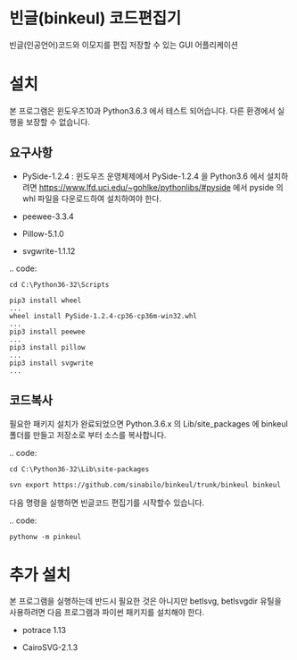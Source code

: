 빈글(binkeul) 코드편집기
============================
빈글(인공언어)코드와 이모지를 편집 저장할 수 있는 GUI 어플리케이션 

설치 
=======================
본 프로그램은 윈도우즈10과 Python3.6.3 에서 테스트 되어습니다. 다른 환경에서 실행을 보장할 수 없습니다.

요구사항
-----------------------

* PySide-1.2.4 : 윈도우즈 운영체제에서 PySide-1.2.4 을 Python3.6 에서 설치하려면 https://www.lfd.uci.edu/~gohlke/pythonlibs/#pyside 에서 pyside 의 whl 파일을 다운로드하여 설치하여야 한다.

* peewee-3.3.4

* Pillow-5.1.0

* svgwrite-1.1.12


.. code:

    cd C:\Python36-32\Scripts

    pip3 install wheel
    ...
    wheel install PySide-1.2.4-cp36-cp36m-win32.whl
    ...
    pip3 install peewee
    ...
    pip3 install pillow
    ...
    pip3 install svgwrite
    ...


코드복사 
---------------------------
필요한 패키지 설치가 완료되었으면 Python.3.6.x 의 Lib/site_packages 에 binkeul 폴더를 만들고 저장소로 부터 소스를 복사합니다.
        
.. code:
    
    cd C:\Python36-32\Lib\site-packages
    
    svn export https://github.com/sinabilo/binkeul/trunk/binkeul binkeul 

다음 명령을 실행하면 빈글코드 편집기를 시작할수 있습니다.
    
.. code:

    pythonw -m pinkeul


추가 설치
========================
본 프로그램을 실행하는데 반드시 필요한 것은 아니지만 betlsvg, betlsvgdir 유틸을 사용하려면 다음 프로그램과 파이썬 패키지를 설치해야 한다. 

* potrace 1.13

* CairoSVG-2.1.3













    

